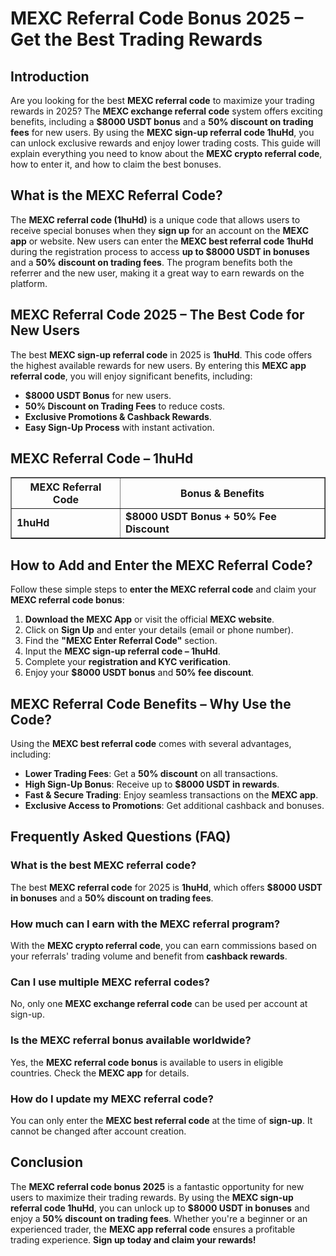 <h1>MEXC Referral Code Bonus 2025 – Get the Best Trading Rewards</h1>
<h2>Introduction</h2>
<p>Are you looking for the best <strong>MEXC referral code</strong> to maximize your trading rewards in 2025? The <strong>MEXC exchange referral code</strong> system offers exciting benefits, including a <strong>$8000 USDT bonus</strong> and a <strong>50% discount on trading fees</strong> for new users. By using the <strong>MEXC sign-up referral code 1huHd</strong>, you can unlock exclusive rewards and enjoy lower trading costs. This guide will explain everything you need to know about the <strong>MEXC crypto referral code</strong>, how to enter it, and how to claim the best bonuses.</p>

<h2>What is the MEXC Referral Code?</h2>
<p>The <strong>MEXC referral code (1huHd)</strong> is a unique code that allows users to receive special bonuses when they <strong>sign up</strong> for an account on the <strong>MEXC app</strong> or website. New users can enter the <strong>MEXC best referral code 1huHd</strong> during the registration process to access <strong>up to $8000 USDT in bonuses</strong> and a <strong>50% discount on trading fees</strong>. The program benefits both the referrer and the new user, making it a great way to earn rewards on the platform.</p>

<h2>MEXC Referral Code 2025 – The Best Code for New Users</h2>
<p>The best <strong>MEXC sign-up referral code</strong> in 2025 is <strong>1huHd</strong>. This code offers the highest available rewards for new users. By entering this <strong>MEXC app referral code</strong>, you will enjoy significant benefits, including:</p>
<ul>
    <li><strong>$8000 USDT Bonus</strong> for new users.</li>
    <li><strong>50% Discount on Trading Fees</strong> to reduce costs.</li>
    <li><strong>Exclusive Promotions & Cashback Rewards</strong>.</li>
    <li><strong>Easy Sign-Up Process</strong> with instant activation.</li>
</ul>

<h2>MEXC Referral Code – 1huHd</h2>
<table border="1">
    <tr>
        <th>MEXC Referral Code</th>
        <th>Bonus & Benefits</th>
    </tr>
    <tr>
        <td><strong>1huHd</strong></td>
        <td><strong>$8000 USDT Bonus + 50% Fee Discount</strong></td>
    </tr>
</table>

<h2>How to Add and Enter the MEXC Referral Code?</h2>
<p>Follow these simple steps to <strong>enter the MEXC referral code</strong> and claim your <strong>MEXC referral code bonus</strong>:</p>
<ol>
    <li><strong>Download the MEXC App</strong> or visit the official <strong>MEXC website</strong>.</li>
    <li>Click on <strong>Sign Up</strong> and enter your details (email or phone number).</li>
    <li>Find the <strong>"MEXC Enter Referral Code"</strong> section.</li>
    <li>Input the <strong>MEXC sign-up referral code – 1huHd</strong>.</li>
    <li>Complete your <strong>registration and KYC verification</strong>.</li>
    <li>Enjoy your <strong>$8000 USDT bonus</strong> and <strong>50% fee discount</strong>.</li>
</ol>

<h2>MEXC Referral Code Benefits – Why Use the Code?</h2>
<p>Using the <strong>MEXC best referral code</strong> comes with several advantages, including:</p>
<ul>
    <li><strong>Lower Trading Fees</strong>: Get a <strong>50% discount</strong> on all transactions.</li>
    <li><strong>High Sign-Up Bonus</strong>: Receive up to <strong>$8000 USDT in rewards</strong>.</li>
    <li><strong>Fast & Secure Trading</strong>: Enjoy seamless transactions on the <strong>MEXC app</strong>.</li>
    <li><strong>Exclusive Access to Promotions</strong>: Get additional cashback and bonuses.</li>
</ul>

<h2>Frequently Asked Questions (FAQ)</h2>
<h3>What is the best MEXC referral code?</h3>
<p>The best <strong>MEXC referral code</strong> for 2025 is <strong>1huHd</strong>, which offers <strong>$8000 USDT in bonuses</strong> and a <strong>50% discount on trading fees</strong>.</p>

<h3>How much can I earn with the MEXC referral program?</h3>
<p>With the <strong>MEXC crypto referral code</strong>, you can earn commissions based on your referrals' trading volume and benefit from <strong>cashback rewards</strong>.</p>

<h3>Can I use multiple MEXC referral codes?</h3>
<p>No, only one <strong>MEXC exchange referral code</strong> can be used per account at sign-up.</p>

<h3>Is the MEXC referral bonus available worldwide?</h3>
<p>Yes, the <strong>MEXC referral code bonus</strong> is available to users in eligible countries. Check the <strong>MEXC app</strong> for details.</p>

<h3>How do I update my MEXC referral code?</h3>
<p>You can only enter the <strong>MEXC best referral code</strong> at the time of <strong>sign-up</strong>. It cannot be changed after account creation.</p>

<h2>Conclusion</h2>
<p>The <strong>MEXC referral code bonus 2025</strong> is a fantastic opportunity for new users to maximize their trading rewards. By using the <strong>MEXC sign-up referral code 1huHd</strong>, you can unlock up to <strong>$8000 USDT in bonuses</strong> and enjoy a <strong>50% discount on trading fees</strong>. Whether you're a beginner or an experienced trader, the <strong>MEXC app referral code</strong> ensures a profitable trading experience. <strong>Sign up today and claim your rewards!</strong></p>
